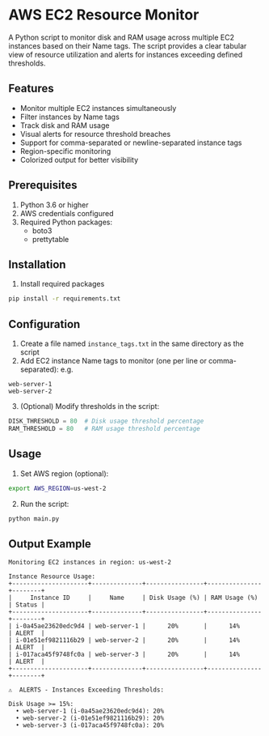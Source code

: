 # AWS EC2 Resource Monitor

A Python script to monitor disk and RAM usage across multiple EC2 instances based on their Name tags. The script provides a clear tabular view of resource utilization and alerts for instances exceeding defined thresholds.

## Features

- Monitor multiple EC2 instances simultaneously
- Filter instances by Name tags
- Track disk and RAM usage
- Visual alerts for resource threshold breaches
- Support for comma-separated or newline-separated instance tags
- Region-specific monitoring
- Colorized output for better visibility

## Prerequisites

1. Python 3.6 or higher
2. AWS credentials configured
3. Required Python packages:
   - boto3
   - prettytable

## Installation
1. Install required packages
```bash
pip install -r requirements.txt
```

## Configuration

1. Create a file named `instance_tags.txt` in the same directory as the script
2. Add EC2 instance Name tags to monitor (one per line or comma-separated):
e.g.
```
web-server-1
web-server-2
```
3. (Optional) Modify thresholds in the script:
```python
DISK_THRESHOLD = 80  # Disk usage threshold percentage
RAM_THRESHOLD = 80   # RAM usage threshold percentage
```

## Usage
1. Set AWS region (optional):
```bash
export AWS_REGION=us-west-2
```
2. Run the script:
```bash
python main.py
```

## Output Example
```
Monitoring EC2 instances in region: us-west-2

Instance Resource Usage:
+---------------------+--------------+----------------+---------------+--------+
|     Instance ID     |     Name     | Disk Usage (%) | RAM Usage (%) | Status |
+---------------------+--------------+----------------+---------------+--------+
| i-0a45ae23620edc9d4 | web-server-1 |      20%       |      14%      | ALERT  |
| i-01e51ef9821116b29 | web-server-2 |      20%       |      14%      | ALERT  |
| i-017aca45f9748fc0a | web-server-3 |      20%       |      14%      | ALERT  |
+---------------------+--------------+----------------+---------------+--------+

⚠️  ALERTS - Instances Exceeding Thresholds:

Disk Usage >= 15%:
  • web-server-1 (i-0a45ae23620edc9d4): 20%
  • web-server-2 (i-01e51ef9821116b29): 20%
  • web-server-3 (i-017aca45f9748fc0a): 20%
```
